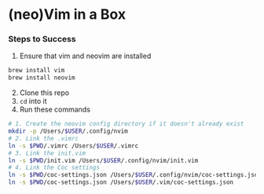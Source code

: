 # (neo)Vim in a Box

### Steps to Success
1. Ensure that vim and neovim are installed
```bash
brew install vim
brew install neovim
```
2. Clone this repo
3. `cd` into it
4. Run these commands
```bash
# 1. Create the neovim config directory if it doesn't already exist
mkdir -p /Users/$USER/.config/nvim
# 2. Link the .vimrc
ln -s $PWD/.vimrc /Users/$USER/.vimrc
# 3. Link the init.vim
ln -s $PWD/init.vim /Users/$USER/.config/nvim/init.vim
# 4. Link the Coc settings
ln -s $PWD/coc-settings.json /Users/$USER/.config/nvim/coc-settings.json
ln -s $PWD/coc-settings.json /Users/$USER/.vim/coc-settings.json
```

